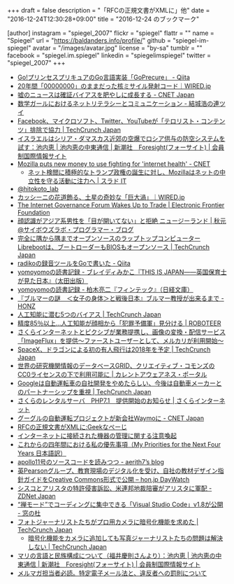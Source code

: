 +++
draft = false
description = "「RFCの正規文書がXMLに」他"
date = "2016-12-24T12:30:28+09:00"
title = "2016-12-24 のブックマーク"

[author]
  instagram = "spiegel_2007"
  flickr = "spiegel"
  flattr = ""
  name = "Spiegel"
  url = "https://baldanders.info/profile/"
  github = "spiegel-im-spiegel"
  avatar = "/images/avatar.jpg"
  license = "by-sa"
  tumblr = ""
  facebook = "spiegel.im.spiegel"
  linkedin = "spiegelimspiegel"
  twitter = "spiegel_2007"
+++

- [Go!プリンセスプリキュアのGo言語実装「GoPrecure」 - Qiita](http://qiita.com/sue445/items/5d19b0bc3293371a85e2)
- [20年間「00000000」のままだった核ミサイル発射コード｜WIRED.jp](http://wired.jp/2013/12/04/launch-code-for-us-nukes-was-00000000-for-20-years/)
- [嘘のニュースは確証バイアスを肥やしに成長する - CNET Japan](http://japan.cnet.com/news/commentary/35093128/)
- [数学ガールにおけるネットリテラシーとコミュニケーション - 結城浩の連ツイ](http://rentwi.hyuki.net/?805698498469343232s)
- [Facebook、マイクロソフト、Twitter、YouTubeが「テロリスト・コンテンツ」排除で協力 | TechCrunch Japan](https://techcrunch.com/2016/12/05/facebook-microsoft-twitter-and-youtube-collaborate-to-remove-terrorist-content-from-their-services/)
- [イスラエルはシリア・ダマスカス近郊の空爆でロシア供与の防空システムを試す：池内恵 | 池内恵の中東通信 | 新潮社　Foresight(フォーサイト) | 会員制国際情報サイト](http://www.fsight.jp/articles/-/41791)
- [​Mozilla puts new money to use fighting for 'internet health' - CNET](https://www.cnet.com/news/mozilla-money-internet-health-politics-net-neutrality-privacy-encryption/)
    - [ネット検閲に積極的なトランプ政権の誕生に対し、Mozillaはネットの中立性を守る活動に注力へ | スラド IT](https://it.srad.jp/story/16/12/05/0654200/)
- [@hitokoto_lab](https://hitokoto-lab.github.io/)
- [カッシーニの花道飾る、土星の奇妙な「巨大渦」｜WIRED.jp](http://wired.jp/2016/12/09/cassini-spies-an-odd-hexagon/)
- [The Internet Governance Forum Wakes Up to Trade | Electronic Frontier Foundation](https://www.eff.org/deeplinks/2016/12/internet-governance-forum-wakes-trade)
- [顔認識がアジア系男性を「目が開いてない」と拒絶 ニュージーランド | 秋元@サイボウズラボ・プログラマー・ブログ](http://developer.cybozu.co.jp/akky/2016/12/passport-photo-rejects-asian-closed-eyes/)
- [完全に隅から隅までオープンソースのラップトップコンピューターLibrebootは、ブートローダーもBIOSもオープンソース | TechCrunch Japan](https://techcrunch.com/2016/12/08/the-libreboot-c201-from-minifree-is-really-really-really-ridiculously-open-source/)
- [radikoの録音ツールをGoで書いた - Qiita](http://qiita.com/yyoshiki41/items/f81442d7dc2d0ddcf15b)
- [yomoyomoの読書記録 - ブレイディみかこ『THIS IS JAPAN――英国保育士が見た日本』（太田出版）](http://www.yamdas.org/booklog/thisisjapan.html)
- [yomoyomoの読書記録 - 柏木亮二『フィンテック』（日経文庫）](http://www.yamdas.org/booklog/fintech.html)
- [『ブルマーの謎　＜女子の身体＞と戦後日本』ブルマー教授が出来るまで - HONZ](http://honz.jp/articles/-/43616)
- [人工知能に潜む5つのバイアス | TechCrunch Japan](https://techcrunch.com/2016/12/10/5-unexpected-sources-of-bias-in-artificial-intelligence/)
- [精度85％以上…人工知能が顔相から「犯罪予備軍」見分ける | ROBOTEER](https://roboteer-tokyo.com/archives/7053)
- [さくらインターネットとピクシブが業務提携し、画像の変換・配信サービス「ImageFlux」を提供～ファーストユーザーとして、メルカリが利用開始～](https://www.sakura.ad.jp/press/2016/1213_imageflux/)
- [SpaceX、ドラゴンによる初の有人飛行は2018年を予定 | TechCrunch Japan](https://techcrunch.com/2016/12/12/spacex-pushes-first-crewed-launch-of-dragon-capsule-to-2018/)
- [世界の研究機関情報のデータベースGRID、クリエイティブ・コモンズのCC0ライセンスの下で利用可能に | カレントアウェアネス・ポータル](http://current.ndl.go.jp/node/33057)
- [Googleは自動運転車の自社開発をやめたらしい、今後は自動車メーカーとのパートナーシップを重視 | TechCrunch Japan](https://techcrunch.com/2016/12/12/google-has-reportedly-stopped-developing-its-own-self-driving-car/)
- [さくらのレンタルサーバ　PHP7.1　提供開始のお知らせ | さくらインターネット](https://www.sakura.ad.jp/news/sakurainfo/newsentry.php?id=1490)
- [グーグルの自動運転プロジェクトが新会社Waymoに - CNET Japan](http://japan.cnet.com/news/business/35093668/)
- [RFCの正規文書がXMLに:Geekなぺーじ](http://www.geekpage.jp/blog/?id=2016-12-21-1)
- [インターネットに接続された機器の管理に関する注意喚起](https://www.jpcert.or.jp/at/2016/at160050.html)
- [これからの四年間における私の優先事項（My Priorities for the Next Four Years 日本語訳）](http://www.yamdas.org/column/technique/my_priorities_fj.html)
- [apollo11号のソースコードを読みつつ - aerith7’s blog](http://aerith7.hatenablog.com/entry/2016/12/21/171726)
- [英Pearsonグループ、教育現場のデジタル化を受け、自社の教材デザイン指針ガイドをCreative Commons形式で公開 – hon.jp DayWatch](https://hon.jp/news/1.0/0/10345)
- [シスコとアリスタの特許侵害訴訟、米連邦地裁陪審がアリスタに軍配 - ZDNet Japan](http://japan.zdnet.com/article/35093832/)
- [“禅モード”でコーディングに集中できる「Visual Studio Code」v1.8が公開 - 窓の杜](http://forest.watch.impress.co.jp/docs/news/1035557.html)
- [フォトジャーナリストたちがプロ用カメラに暗号化機能を求めた | TechCrunch Japan](https://techcrunch.com/2016/12/14/photojournalists-demand-encryption-light-is-giving-it-to-them/)
    - [暗号化機能をカメラに追加しても写真ジャーナリストたちの問題は解決しない | TechCrunch Japan](https://techcrunch.com/2016/12/14/onpx-n-ovg-onpx-n-ovg-zber/)
- [マリの言語と民族構成について（福井慶則さんより）：池内恵 | 池内恵の中東通信 | 新潮社　Foresight(フォーサイト) | 会員制国際情報サイト](http://www.fsight.jp/articles/-/41827)
- [メルマガ担当者必読。特定電子メール法と、違反者への罰則について](http://www2.skydesk.jp/crmblog/20161214marketing)
